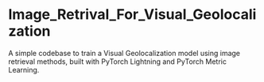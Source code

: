 # Image_Retrival_For_Visual_Geolocalization
A simple codebase to train a Visual Geolocalization model using image retrieval methods, built with PyTorch Lightning and PyTorch Metric Learning.
